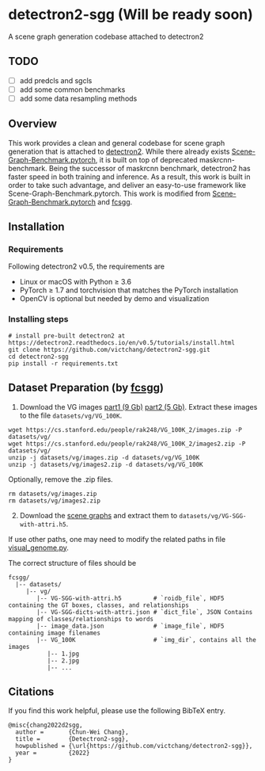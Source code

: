 # detectron2-sgg (Will be ready soon)
A scene graph generation codebase attached to detectron2

## TODO
- [ ] add predcls and sgcls
- [ ] add some common benchmarks
- [ ] add some data resampling methods

## Overview
This work provides a clean and general codebase for scene graph generation that is attached to [detectron2](https://github.com/facebookresearch/detectron2). While there already exists [Scene-Graph-Benchmark.pytorch](https://github.com/KaihuaTang/Scene-Graph-Benchmark.pytorch), it is built on top of deprecated maskrcnn-benchmark. Being the successor of maskrcnn benchmark, detectron2 has faster speed in both training and inference. As a result, this work is built in order to take such advantage, and deliver an easy-to-use framework like Scene-Graph-Benchmark.pytorch.
This work is modified from [Scene-Graph-Benchmark.pytorch](https://github.com/KaihuaTang/Scene-Graph-Benchmark.pytorch) and [fcsgg](https://github.com/liuhengyue/fcsgg).


## Installation
### Requirements
Following detectron2 v0.5, the requirements are
- Linux or macOS with Python ≥ 3.6
- PyTorch ≥ 1.7 and torchvision that matches the PyTorch installation
- OpenCV is optional but needed by demo and visualization

### Installing steps
```
# install pre-built detectron2 at https://detectron2.readthedocs.io/en/v0.5/tutorials/install.html
git clone https://github.com/victchang/detectron2-sgg.git
cd detectron2-sgg
pip install -r requirements.txt
```
## Dataset Preparation (by [fcsgg](https://github.com/liuhengyue/fcsgg))
1. Download the VG images [part1 (9 Gb)](https://cs.stanford.edu/people/rak248/VG_100K_2/images.zip) [part2 (5 Gb)](https://cs.stanford.edu/people/rak248/VG_100K_2/images2.zip). Extract these images to the file `datasets/vg/VG_100K`. 

```
wget https://cs.stanford.edu/people/rak248/VG_100K_2/images.zip -P datasets/vg/
wget https://cs.stanford.edu/people/rak248/VG_100K_2/images2.zip -P datasets/vg/
unzip -j datasets/vg/images.zip -d datasets/vg/VG_100K
unzip -j datasets/vg/images2.zip -d datasets/vg/VG_100K
```
Optionally, remove the .zip files.
```
rm datasets/vg/images.zip
rm datasets/vg/images2.zip
```   
  
2. Download the [scene graphs](https://onedrive.live.com/embed?cid=22376FFAD72C4B64&resid=22376FFAD72C4B64%21779871&authkey=AA33n7BRpB1xa3I) and extract them to `datasets/vg/VG-SGG-with-attri.h5`.

If use other paths, one may need to modify the related paths in file [visual_genome.py](fcsgg/data/datasets/visual_genome.py).

The correct structure of files should be

```
fcsgg/
  |-- datasets/
     |-- vg/
        |-- VG-SGG-with-attri.h5         # `roidb_file`, HDF5 containing the GT boxes, classes, and relationships
        |-- VG-SGG-dicts-with-attri.json # `dict_file`, JSON Contains mapping of classes/relationships to words
        |-- image_data.json              # `image_file`, HDF5 containing image filenames
        |-- VG_100K                      # `img_dir`, contains all the images
           |-- 1.jpg
           |-- 2.jpg
           |-- ...

```

## Citations
If you find this work helpful, please use the following BibTeX entry.
```
@misc{chang2022d2sgg,
  author =       {Chun-Wei Chang},
  title =        {Detectron2-sgg},
  howpublished = {\url{https://github.com/victchang/detectron2-sgg}},
  year =         {2022}
}
```
